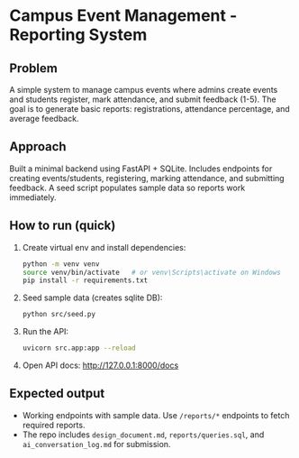 # Campus Event Management - Reporting System

## Problem
A simple system to manage campus events where admins create events and students register, mark attendance, and submit feedback (1-5). The goal is to generate basic reports: registrations, attendance percentage, and average feedback.

## Approach
Built a minimal backend using FastAPI + SQLite. Includes endpoints for creating events/students, registering, marking attendance, and submitting feedback. A seed script populates sample data so reports work immediately.

## How to run (quick)
1. Create virtual env and install dependencies:
   ```bash
   python -m venv venv
   source venv/bin/activate   # or venv\Scripts\activate on Windows
   pip install -r requirements.txt
   ```
2. Seed sample data (creates sqlite DB):
   ```bash
   python src/seed.py
   ```
3. Run the API:
   ```bash
   uvicorn src.app:app --reload
   ```
4. Open API docs: http://127.0.0.1:8000/docs

## Expected output
- Working endpoints with sample data. Use `/reports/*` endpoints to fetch required reports.
- The repo includes `design_document.md`, `reports/queries.sql`, and `ai_conversation_log.md` for submission.

